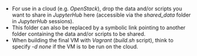* For use in a cloud (e.g. _OpenStack_), drop the data and/or scripts you want to share in _JupyterHub_ here (accessible via the _shared_data_ folder in _JupyterHub_ sessions).
* This folder can also be replaced by a symbolic link pointing to another folder containing the data and/or scripts to be shared.
* When building the final VM with _Vagrant_ (_build.sh_ script), think to specify _-d none_ if the VM is to be run on the cloud.